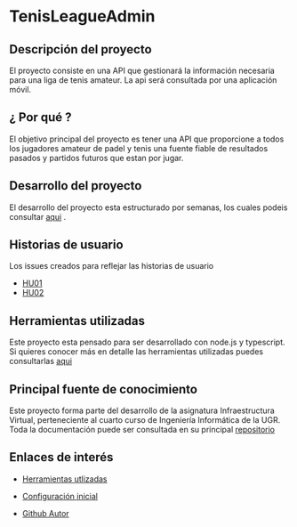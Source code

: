 # TenisLeagueAdmin

## Descripción del proyecto
El proyecto consiste en una API que gestionará la información necesaria para una liga de tenis amateur. La api será consultada por una aplicación móvil.

## ¿ Por qué ?
El objetivo principal del proyecto es tener una API que proporcione a todos los jugadores amateur de padel y tenis una fuente fiable de resultados pasados y partidos futuros que estan por jugar. 

## Desarrollo del proyecto
El desarrollo del proyecto esta estructurado por semanas, los cuales podeis consultar [aqui](/docs/pasos.md) . 

## Historias de usuario
Los issues creados para reflejar las historias de usuario 

+  [HU01](https://github.com/antOnioOnio/antOnioOnio-TenisLeagueAdmin-/issues/3) 
+  [HU02](https://github.com/antOnioOnio/antOnioOnio-TenisLeagueAdmin-/issues/4) 

## Herramientas utilizadas
Este proyecto esta pensado para ser desarrollado con node.js y typescript. Si quieres conocer más en detalle las herramientas utilizadas puedes consultarlas [aqui](/docs/herramientas.md) 

## Principal fuente de conocimiento
Este proyecto forma parte del desarrollo de la asignatura Infraestructura Virtual, perteneciente al cuarto curso de Ingeniería Informática de la UGR. Toda la documentación puede ser consultada en su principal [repositorio](https://github.com/JJ/IV-20-21) 



## Enlaces de interés

- [Herramientas utlizadas](/docs/herramientas.md) 

- [Configuración inicial](/docs/usogit.md) 

- [Github Autor](https://github.com/antOnioOnio)


